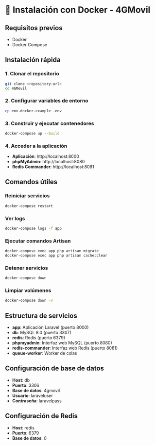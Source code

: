 # 🐳 Instalación con Docker - 4GMovil

## Requisitos previos
- Docker
- Docker Compose

## Instalación rápida

### 1. Clonar el repositorio
```bash
git clone <repository-url>
cd 4GMovil
```

### 2. Configurar variables de entorno
```bash
cp env.docker.example .env
```

### 3. Construir y ejecutar contenedores
```bash
docker-compose up --build
```

### 4. Acceder a la aplicación
- **Aplicación**: http://localhost:8000
- **phpMyAdmin**: http://localhost:8080
- **Redis Commander**: http://localhost:8081

## Comandos útiles

### Reiniciar servicios
```bash
docker-compose restart
```

### Ver logs
```bash
docker-compose logs -f app
```

### Ejecutar comandos Artisan
```bash
docker-compose exec app php artisan migrate
docker-compose exec app php artisan cache:clear
```

### Detener servicios
```bash
docker-compose down
```

### Limpiar volúmenes
```bash
docker-compose down -v
```

## Estructura de servicios

- **app**: Aplicación Laravel (puerto 8000)
- **db**: MySQL 8.0 (puerto 3307)
- **redis**: Redis (puerto 6379)
- **phpmyadmin**: Interfaz web MySQL (puerto 8080)
- **redis-commander**: Interfaz web Redis (puerto 8081)
- **queue-worker**: Worker de colas

## Configuración de base de datos

- **Host**: db
- **Puerto**: 3306
- **Base de datos**: 4gmovil
- **Usuario**: laraveluser
- **Contraseña**: laravelpass

## Configuración de Redis

- **Host**: redis
- **Puerto**: 6379
- **Base de datos**: 0
